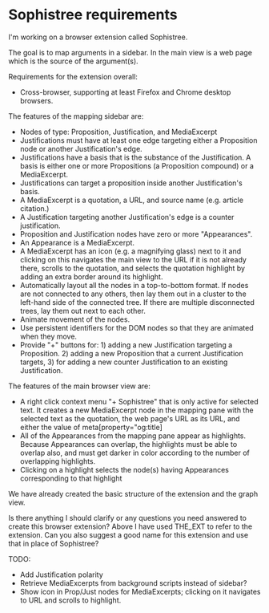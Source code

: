 # Sophistree requirements

I'm working on a browser extension called Sophistree.

The goal is to map arguments in a sidebar. In the main view is a web page which is the source of the argument(s).

Requirements for the extension overall:

- Cross-browser, supporting at least Firefox and Chrome desktop browsers.

The features of the mapping sidebar are:

- Nodes of type: Proposition, Justification, and MediaExcerpt
- Justifications must have at least one edge targeting either a Proposition node or another Justification's edge.
- Justifications have a basis that is the substance of the Justification. A basis is either one or more Propositions (a Proposition compound) or a MediaExcerpt.
- Justifications can target a proposition inside another Justification's basis.
- A MediaExcerpt is a quotation, a URL, and source name (e.g. article citation.)
- A Justification targeting another Justification's edge is a counter justification.
- Proposition and Justification nodes have zero or more "Appearances".
- An Appearance is a MediaExcerpt.
- A MediaExcerpt has an icon (e.g. a magnifying glass) next to it and clicking on this navigates the main view to the URL if it is not already there, scrolls to the quotation, and selects the quotation highlight by adding an extra border around its highlight.
- Automatically layout all the nodes in a top-to-bottom format. If nodes are not connected to any others, then lay them out in a cluster to the left-hand side of the connected tree. If there are multiple disconnected trees, lay them out next to each other.
- Animate movement of the nodes.
- Use persistent identifiers for the DOM nodes so that they are animated when they move.
- Provide "+" buttons for: 1) adding a new Justification targeting a Proposition. 2) adding a new Proposition that a current Justification targets, 3) for adding a new counter Justification to an existing Justification.

The features of the main browser view are:

- A right click context menu "+ Sophistree" that is only active for selected text. It creates a new MediaExcerpt node in the mapping pane with the selected text as the quotation, the web page's URL as its URL, and either the value of meta[property="og:title]
- All of the Appearances from the mapping pane appear as highlights. Because Appearances can overlap, the highlights must be able to overlap also, and must get darker in color according to the number of overlapping highlights.
- Clicking on a highlight selects the node(s) having Appearances corresponding to that highlight

We have already created the basic structure of the extension and the graph view.

Is there anything I should clarify or any questions you need answered to create this browser
extension? Above I have used THE_EXT to refer to the extension. Can you also suggest a good name for
this extension and use that in place of Sophistree?

TODO:

- Add Justification polarity
- Retrieve MediaExcerpts from background scripts instead of sidebar?
- Show icon in Prop/Just nodes for MediaExcerpts; clicking on it navigates to URL and scrolls to highlight.
